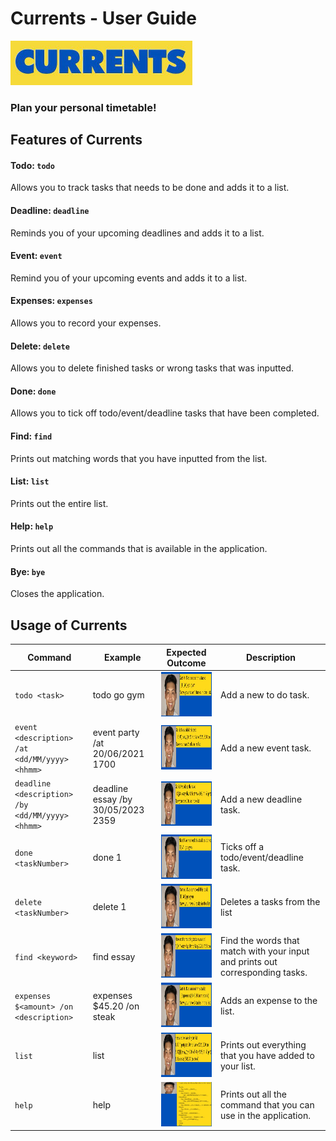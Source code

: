 # Currents - User Guide 

<img src = "https://github.com/caesarpjz/duke/blob/master/docs/images/currents.jpg" width="291" height="71">

### Plan your personal timetable!

## Features of Currents

#### Todo: `todo`
Allows you to track tasks that needs to be done and adds it to a list. 

#### Deadline: `deadline`
Reminds you of your upcoming deadlines and adds it to a list. 

#### Event: `event`
Remind you of your upcoming events and adds it to a list. 

#### Expenses: `expenses`
Allows you to record your expenses.

#### Delete: `delete`
Allows you to delete finished tasks or wrong tasks that was inputted.

#### Done: `done`
Allows you to tick off todo/event/deadline tasks that have been completed.

#### Find: `find`
Prints out matching words that you have inputted from the list.

#### List: `list`
Prints out the entire list.

#### Help: `help`
Prints out all the commands that is available in the application.

#### Bye: `bye`
Closes the application.

## Usage of Currents


Command | Example | Expected Outcome | Description
---------------|---------------|---------------|---------------
`todo <task>` | todo go gym | <img src = "https://github.com/caesarpjz/duke/blob/master/docs/images/todo.jpg" width="291" height="71"> | Add a new to do task.
`event <description> /at <dd/MM/yyyy> <hhmm>` | event party /at 20/06/2021 1700 | <img src = "https://github.com/caesarpjz/duke/blob/master/docs/images/event.jpg" width="291" height="71"> | Add a new event task.
`deadline <description> /by <dd/MM/yyyy> <hhmm>` | deadline essay /by 30/05/2023 2359 | <img src = "https://github.com/caesarpjz/duke/blob/master/docs/images/deadline.jpg" width="291" height="71"> | Add a new deadline task.
`done <taskNumber>` | done 1 | <img src = "https://github.com/caesarpjz/duke/blob/master/docs/images/done.jpg" width="291" height="71"> | Ticks off a todo/event/deadline task.
`delete <taskNumber>` | delete 1 | <img src = "https://github.com/caesarpjz/duke/blob/master/docs/images/delete.jpg" width="291" height="71"> | Deletes a tasks from the list
`find <keyword>` | find essay | <img src = "https://github.com/caesarpjz/duke/blob/master/docs/images/find.jpg" width="291" height="71"> | Find the words that match with your input and prints out corresponding tasks.
`expenses $<amount> /on <description>` | expenses $45.20 /on steak | <img src = "https://github.com/caesarpjz/duke/blob/master/docs/images/expenses.jpg" width="291" height="71"> | Adds an expense to the list.
`list` | list | <img src = "https://github.com/caesarpjz/duke/blob/master/docs/images/list.jpg" width="291" height="71"> | Prints out everything that you have added to your list.
`help` | help | <img src = "https://github.com/caesarpjz/duke/blob/master/docs/images/help.jpg" width="291" height="71"> | Prints out all the command that you can use in the application.